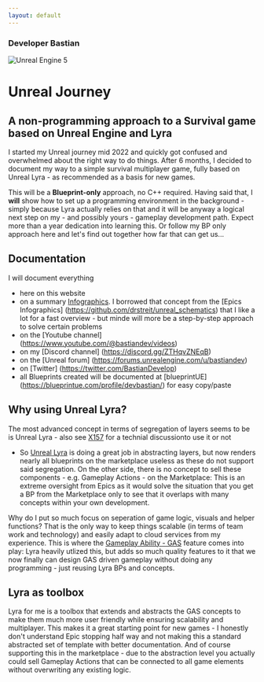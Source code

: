 ```yaml
---
layout: default
---
```

### Developer Bastian

![Unreal Engine 5](/www/assets/images/unreal5.webp)

# Unreal Journey

## A **non-programming approach** to a Survival game based on Unreal Engine and Lyra

I started my Unreal journey mid 2022 and quickly got confused and overwhelmed about the right way to do things. 
After 6 months, I decided to document my way to a simple survival multiplayer game, fully based on Unreal Lyra - as recommended as a basis for new games.

This will be a **Blueprint-only** approach, no C++ required. Having said that, I **will** show how to set up a programming environment in the background - simply because Lyra actually relies on that and it will be anyway a logical next step on my - and possibly yours - gameplay development path.
Expect more than a year dedication into learning this. Or follow my BP only approach here and let's find out together how far that can get us...

## Documentation
I will document everything

*   here on this website
*	on a summary [Infographics](https://github.com/DeveloperBastian/Unreal-Lyra-Concepts/blob/main/infographics/Unreal%20Lyra.pdf). I borrowed that concept from the [Epics Infographics] (https://github.com/drstreit/unreal_schematics) that I like a lot for a fast overview - but minde will more be a step-by-step approach to solve certain problems
*	on the [Youtube channel] (https://www.youtube.com/@bastiandev/videos)
*	on my [Discord channel] (https://discord.gg/ZTHqvZNEqB)
*	on the [Unreal forum] (https://forums.unrealengine.com/u/bastiandev)
*	on [Twitter] (https://twitter.com/BastianDevelop)
*	all Blueprints created will be documented at [blueprintUE] (https://blueprintue.com/profile/devbastian/) for easy copy/paste

## Why using Unreal Lyra?
The most advanced concept in terms of segregation of  layers seems to be is Unreal Lyra - also see [X157](https://x157.github.io/UE5/LyraStarterGame/Pros-and-Cons) for a technial discussionto use it or not
*   So [Unreal Lyra](https://docs.unrealengine.com/5.0/en-US/lyra-sample-game-in-unreal-engine/) is doing a great job in abstracting layers, but now renders nearly all blueprints on the marketplace useless as these do not support said segregation. On the other side, there is no concept to sell these components - e.g. Gameplay Actions - on the Marketplace: This is an extreme oversight from Epics as it would solve the situation that you get a BP from the Marketplace only to see that it overlaps with many concepts within your own development. 

Why do I put so much focus on seperation of game logic, visuals and helper functions? That is the only way to keep things scalable (in terms of team work and technology) and easily adapt to cloud services from my experience. 
This is where the [Gameplay Ability - GAS](https://docs.unrealengine.com/5.1/en-US/using-gameplay-abilities-in-unreal-engine/) feature comes into play: Lyra heavily utlized this, but adds so much quality features to it that we now finally can design GAS driven gameplay without doing any programming - just reusing Lyra BPs and concepts.

## Lyra as toolbox
Lyra for me is a toolbox that extends and abstracts the GAS concepts to make them much more user friendly while ensuring scalability and multiplayer. This makes it a great starting point for new games - I honestly don't understand Epic stopping half way and not making this a standard abstracted set of template with better documentation.
And of course supporting this in the marketplace - due to the abstraction level you actually could sell Gameplay Actions that can be connected to all game elements without overwriting any existing logic.




